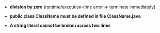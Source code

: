- **division by zero** (runtime/execution-time error => terminate immediately)

- **public class ClassName must be defined in file ClassName.java**

- **A string literal cannot be broken across two lines**

